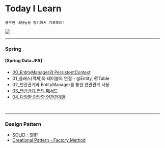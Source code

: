 # Today I Learn
``` 
공부한 내용들을 정리해서 기록해요!
```

<a href="https://m42-orion.tistory.com/" target="_blank">
<img src="https://img.shields.io/badge/Blog link-336699?style=for-the-badge&logo=Blogger&logoColor=white">
</a>

***
### Spring
#### [Spring Data JPA]

- [00_EntityManager와 PersistentContext](/Spring/Spring%20Data%20JPA/00_EntityManager와%20PersistentContext.md)
- 01_클래스(객체)와 테이블의 연결 - @Entity, @Table
- 02_연관관계와 EntityManager를 통한 연관관계 사용
- [03_연관관계 편의 메서드](/Spring/Spring%20Data%20JPA/03_연관관계%20편의%20메서드.md)
- [04_다양한 양방향 연관관계들](/Spring/Spring%20Data%20JPA/04_다양한%20양방향%20연관관계들.md)



<br>

***
### Design Pattern
- [SOLID - SRP](/Design%20Pattern/SOLID%20-%20SRP.md)
- [Creational Pattern - Factory Method](/Design%20Pattern/Creational%20Pattern%20-%20Factory%20Method.md)